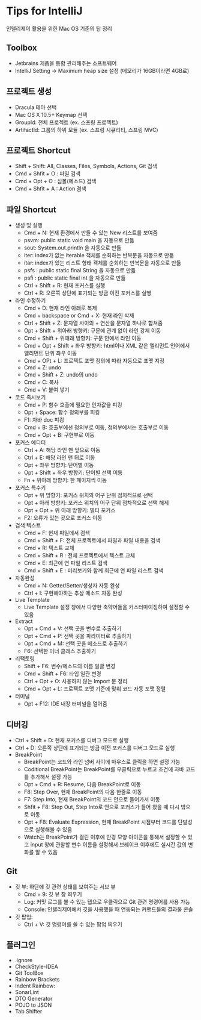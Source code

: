# Tips for IntelliJ
인텔리제이 활용을 위한 Mac OS 기준의 팁 정리

## Toolbox
- Jetbrains 제품을 통합 관리해주는 소프트웨어
- IntelliJ Setting -> Maximum heap size 설정 (메모리가 16GB이라면 4GB로)

## 프로젝트 생성
- Dracula 테마 선택
- Mac OS X 10.5+ Keymap 선택
- GroupId: 전체 프로젝트 (ex. 스프링 프로젝트)
- ArtifactId: 그룹의 하위 모듈 (ex. 스프링 시큐리티, 스프링 MVC)

## 프로젝트 Shortcut
- Shift + Shift: All, Classes, Files, Symbols, Actions, Git 검색
- Cmd + Shfit + O : 파일 검색
- Cmd + Opt + O : 심볼(메소드) 검색
- Cmd + Shfit + A : Action 겸색

## 파일 Shortcut
- 생성 및 실행
  - Cmd + N: 현재 환경에서 만들 수 있는 New 리스트를 보여줌
  - psvm: public static void main 을 자동으로 만듦
  - sout: System.out.println 을 자동으로 만듦
  - iter: index가 없는 iterable 객체를 순회하는 반복문을 자동으로 만듦
  - itar: index가 있는 리스트 형태 객체를 순회하는 반복문을 자동으로 만듦
  - psfs : public static final String 을 자동으로 만듦
  - psfi : public static final int 을 자동으로 만듦
  - Ctrl + Shift + R: 현재 포커스를 실행
  - Ctrl + R: 오른쪽 상단에 표기되는 방금 이전 포커스를 실행
- 라인 수정하기
  - Cmd + D: 현재 라인 아래로 복제
  - Cmd + backspace or Cmd + X: 현재 라인 삭제
  - Ctrl + Shift + Z: 문자열 사이의 + 연산을 문자열 하나로 합쳐줌
  - Opt + Shift + 위아래 방향키: 구문에 관계 없이 라인 강제 이동
  - Cmd + Shift + 위애래 방향키: 구문 안에서 라인 이동
  - Cmd + Opt + Shift + 좌우 방향키: html이나 XML 같은 엘리먼트 언어에서 앨리먼트 단위 좌우 이동
  - Cmd + OPt + L: 프로젝트 포맷 정의에 따라 자동으로 포맷 지정
  - Cmd + Z: undo
  - Cmd + Shift + Z: undo의 undo
  - Cmd + C: 복사
  - Cmd + V: 붙여 넣기
- 코드 즉시보기
  - Cmd + P: 함수 호출에 필요한 인자값을 피킹
  - Opt + Space: 함수 정의부를 피킹
  - F1: 자바 doc 피킹
  - Cmd + B: 호출부에선 정의부로 이동, 정의부에서는 호출부로 이동
  - Cmd + Opt + B: 구현부로 이동
- 포커스 에디터
  - Ctrl + A: 해당 라인 맨 앞으로 이동
  - Ctrl + E: 해당 라인 맨 뒤로 이동
  - Opt + 좌우 방향키: 단어별 이동
  - Opt + Shift + 좌우 방향키: 단어별 선택 이동
  - Fn + 위아래 방향키: 한 페이지씩 이동
- 포커스 특수키
  - Opt + 위 방향키: 포커스 위치의 어구 단위 점차적으로 선택
  - Opt + 아래 방향키: 포커스 위치의 어구 단위 점차적으로 선택 해제
  - Opt + Opt + 위 아래 방향키: 멀티 포커스
  - F2: 오류가 있는 곳으로 포커스 이동
- 검색 텍스트
  - Cmd + F: 현재 파일에서 검색
  - Cmd + Shift + F: 전체 프로젝트에서 파일과 파일 내용을 검색
  - Cmd + R: 텍스트 교체
  - Cmd + Shift + R : 전체 프로젝트에서 텍스트 교체
  - Cmd + E: 최근에 연 파일 리스트 검색
  - Cmd + Shift + E : 미리보기와 함께 최근에 연 파일 리스트 검색
- 자동완성
  - Cmd + N: Getter/Setter/생성자 자동 완성
  - Ctrl + I: 구현해야하는 추상 메소드 자동 완성
- Live Template
  - Live Template 설정 창에서 다양한 축약어들을 커스터마이징하여 설정할 수 있음
- Extract
  - Opt + Cmd + V: 선택 곳을 변수로 추출하기
  - Opt + Cmd + P: 선택 곳을 파라미터로 추출하기
  - Opt + Cmd + M: 선택 곳을 메소드로 추출하기
  - F6: 선택한 이너 클래스 추출하기
- 리팩토링
  - Shift + F6: 변수/메소드의 이름 일괄 변경
  - Cmd + Shift + F6: 타입 일관 변경
  - Ctrl + Opt + O: 사용하지 않는 Import 문 정리
  - Cmd + Opt + L: 프로젝트 포맷 기준에 맞춰 코드 자동 포맷 정렬
- 터미널
  - Opt + F12: IDE 내장 터미널을 열어줌
  
## 디버깅
- Ctrl + Shift + D: 현재 포커스를 디버그 모드로 실행
- Ctrl + D: 오른쪽 상단에 표기되는 방금 이전 포커스를 디버그 모드로 실행
- BreakPoint
  - BreakPoint는 코드와 라인 넘버 사이에 마우스로 클릭을 하면 설정 가능
  - Coditional BreakPoint는 BreakPoint를 우클릭으로 누르고 조건에 자바 코드를 추가해서 설정 가능
  - Opt + Cmd + R: Resume, 다음 BreakPoint로 이동
  - F8: Step Over, 현재 BreakPoint의 다음 한줄로 이동
  - F7: Step Into, 현재 BreakPoint의 코드 안으로 들어가서 이동
  - Shfit + F8: Step Out, Step Into로 안으로 포커스가 들어 왔을 때 다시 밖으로 이동
  - Opt + F8: Evaluate Expression, 현재 BreakPoint 시점부터 코드를 단발성으로 실행해볼 수 있음
  - Watch는 BreakPoint가 걸린 이후에 안경 모양 아이콘을 통해서 설정할 수 있고 input 창에 관찰할 변수 이름을 설정해서 브레이크 이후에도 실시간 값의 변화를 알 수 있음 

## Git
- 깃 뷰: 하단에 깃 관련 상태를 보여주는 서브 뷰
  - Cmd + 9: 깃 뷰 창 띄우기
  - Log: 커밋 로그를 볼 수 있는 탭으로 우클릭으로 Git 관련 명령어를 사용 가능 
  - Console: 인텔리제이에서 깃을 사용했을 때 연동되는 커맨드들의 결과물 콘솔
- 깃 팝업:
  - Ctrl + V: 깃 명령어를 쓸 수 있는 팝업 띄우기
  
## 플러그인
- .ignore
- CheckStyle-IDEA
- Git ToolBox
- Rainbow Brackets
- Indent Rainbow: 
- SonarLint
- DTO Generator
- POJO to JSON
- Tab Shifter
